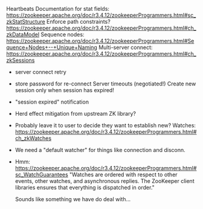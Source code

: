 Heartbeats
Documentation for stat fields: https://zookeeper.apache.org/doc/r3.4.12/zookeeperProgrammers.html#sc_zkStatStructure
Enforce path constraints? https://zookeeper.apache.org/doc/r3.4.12/zookeeperProgrammers.html#ch_zkDataModel
Sequence nodes: https://zookeeper.apache.org/doc/r3.4.12/zookeeperProgrammers.html#Sequence+Nodes+--+Unique+Naming
Multi-server connect: https://zookeeper.apache.org/doc/r3.4.12/zookeeperProgrammers.html#ch_zkSessions
 + server connect retry
 + store password for re-connect
Server timeouts (negotiated!)
Create new session only when session has expired!
 + "session expired" notification
 + Herd effect mitigation from upstream ZK library?
 + Probably leave it to user to decide they want to establish new?
Watches: https://zookeeper.apache.org/doc/r3.4.12/zookeeperProgrammers.html#ch_zkWatches
 + We need a "default watcher" for things like connection and disconn.
 + Hmm: https://zookeeper.apache.org/doc/r3.4.12/zookeeperProgrammers.html#sc_WatchGuarantees
   "Watches are ordered with respect to other events, other watches, and
   asynchronous replies. The ZooKeeper client libraries ensures that
   everything is dispatched in order."

   Sounds like something we have do deal with...
